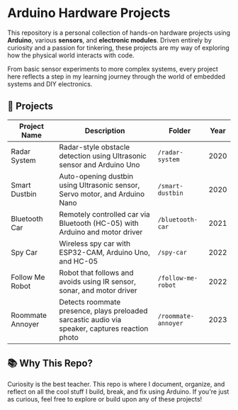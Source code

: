 # Arduino Hardware Projects

This repository is a personal collection of hands-on hardware projects using **Arduino**, various **sensors**, and **electronic modules**. Driven entirely by curiosity and a passion for tinkering, these projects are my way of exploring how the physical world interacts with code.

From basic sensor experiments to more complex systems, every project here reflects a step in my learning journey through the world of embedded systems and DIY electronics.

## 🚀 Projects

| Project Name         | Description                                                                                     | Folder                  | Year |
|----------------------|-------------------------------------------------------------------------------------------------|--------------------------|------|
| Radar System          | Radar-style obstacle detection using Ultrasonic sensor and Arduino Uno                         | `/radar-system`         | 2020 |
| Smart Dustbin         | Auto-opening dustbin using Ultrasonic sensor, Servo motor, and Arduino Nano                    | `/smart-dustbin`        | 2020 |
| Bluetooth Car         | Remotely controlled car via Bluetooth (HC-05) with Arduino and motor driver                    | `/bluetooth-car`        | 2021 |
| Spy Car               | Wireless spy car with ESP32-CAM, Arduino Uno, and HC-05                                        | `/spy-car`              | 2022 |
| Follow Me Robot       | Robot that follows and avoids using IR sensor, sonar, and motor driver                         | `/follow-me-robot`      | 2022 |
| Roommate Annoyer      | Detects roommate presence, plays preloaded sarcastic audio via speaker, captures reaction photo | `/roommate-annoyer`     | 2023 |




## 📚 Why This Repo?

Curiosity is the best teacher. This repo is where I document, organize, and reflect on all the cool stuff I build, break, and fix using Arduino. If you're just as curious, feel free to explore or build upon any of these projects!
